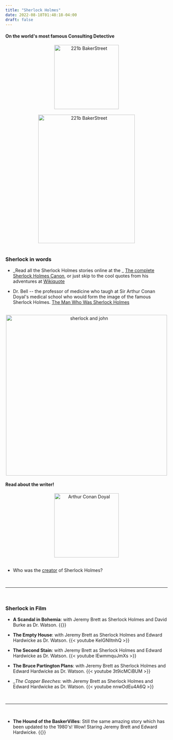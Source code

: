 ```yaml
---
title: "Sherlock Holmes"
date: 2022-08-18T01:48:18-04:00
draft: false
---
```


<!-- {{<audio src="/sound/airhorn.mp3" caption="air horn" >}} -->

#### On the world's most famous __Consulting Detective__

<center>
<img src="/images/forfun/bakerstreet.png" alt="221b BakerStreet" style="width:200px;"/>
</center>


<!-- add a line drop -->
<center>
&#x200B;
</center>

<center>
<img src="/images/forfun/sh_train_i.jpg" alt="221b BakerStreet" width = "300" height = "400">
</center>


<!-- add a line drop -->
<center>
&#x200B;
</center>


### Sherlock in words

 + _Read all the Sherlock Holmes stories online at the _
[The complete Sherlock Holmes Canon](https://sherlock-holm.es/), or just skip to the cool quotes from his adventures at [Wikiquote](https://en.wikiquote.org/wiki/Sherlock_Holmes)


 + Dr. Bell -- the professor of medicine who taugh at Sir Arthur Conan Doyal's medical school who would form the image of the famous Sherlock Holmes. [The Man Who Was Sherlock Holmes](https://flashbak.com/the-man-who-was-sherlock-holmes-441368/)


<!-- add a line drop -->
<center>
&#x200B;
</center>

<center>
<img src="/images/forfun/shjw.png" alt="sherlock and john" style="width:500px;"/>
</center>

#### Read about the writer!

<center>
<img src="/images/forfun/doyal.jpg" alt="Arthur Conan Doyal" style="width:200px;"/>
</center>

<!-- add a line drop -->
<center>
&#x200B;
</center>

 + Who was the [creator](https://en.wikipedia.org/wiki/Arthur_Conan_Doyle) of Sherlock Holmes?

<!-- add a line drop -->
<center>
&#x200B;
</center>

---

<!-- add a line drop -->
<center>
&#x200B;
</center>

### Sherlock in Film

+ __A Scandal in Bohemia__: with Jeremy Brett as Sherlock Holmes and David Burke as Dr. Watson.
{{<youtube ZaDfTP7zohQ>}}

+ __The Empty House__: with Jeremy Brett as Sherlock Holmes and Edward Hardwicke as Dr. Watson.
{{< youtube KeIGNlltnhQ >}}

+ __The Second Stain__: with Jeremy Brett as Sherlock Holmes and Edward Hardwicke as Dr. Watson.
{{< youtube lEwmmquJmXs >}}

+ __The Bruce Partington Plans__: with Jeremy Brett as Sherlock Holmes and Edward Hardwicke as Dr. Watson.
{{< youtube 3t9icMCiBUM >}}

+ __The Copper Beeches_: with Jeremy Brett as Sherlock Holmes and Edward Hardwicke as Dr. Watson.
{{< youtube nnwOdEu4A6Q >}}

<!-- add a line drop -->
<center>
&#x200B;
</center>

---

<!-- add a line drop -->
<center>
&#x200B;
</center>

 + __The Hound of the BaskerVilles__: Still the same amazing story which has been updated to the 1980's! Wow!
Staring Jeremy Brett and Edward Hardwicke.
{{<youtube LFXT7_cKgKo>}}
